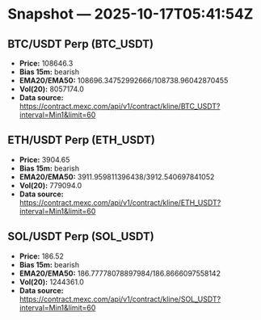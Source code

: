 # Snapshot — 2025-10-17T05:41:54Z

## BTC/USDT Perp (BTC_USDT)
- **Price:** 108646.3
- **Bias 15m:** bearish
- **EMA20/EMA50:** 108696.34752992666/108738.96042870455
- **Vol(20):** 8057174.0
- **Data source:** https://contract.mexc.com/api/v1/contract/kline/BTC_USDT?interval=Min1&limit=60

## ETH/USDT Perp (ETH_USDT)
- **Price:** 3904.65
- **Bias 15m:** bearish
- **EMA20/EMA50:** 3911.959811396438/3912.540697841052
- **Vol(20):** 779094.0
- **Data source:** https://contract.mexc.com/api/v1/contract/kline/ETH_USDT?interval=Min1&limit=60

## SOL/USDT Perp (SOL_USDT)
- **Price:** 186.52
- **Bias 15m:** bearish
- **EMA20/EMA50:** 186.77778078897984/186.8666097558142
- **Vol(20):** 1244361.0
- **Data source:** https://contract.mexc.com/api/v1/contract/kline/SOL_USDT?interval=Min1&limit=60
